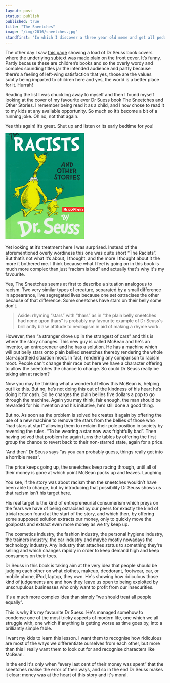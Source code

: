 ```yaml
---
layout: post
status: publish
published: true
title: "The Sneetches"
image: "/img/2016/sneetches.jpg"
standfirst: "In which I discover a three year old meme and get all pedantic about it as an excuse to write a long post about one of my favourite Dr Seuss books."
---
```

The other day I saw [this page](http://imgur.com/a/rfofh) showing a load of Dr Seuss book covers where the underlying subtext was made plain on the front cover. It’s funny. Partly because these are children’s books and so the overly wordy and complex sounding titles jar the intended audience and partly because there’s a feeling of left-wing satisfaction that yes, those are the values subtly being imparted to children here and yes, the world is a better place for it. Hurrah!

Reading the list I was chuckling away to myself and then I found myself looking at the cover of my favourite ever Dr Suess book The Sneetches and Other Stories. I remember being read it as a child, and I now chose to read it to my kids at any available opportunity. So much so it’s become a bit of a running joke. Oh no, not that again.

Yes this again! It’s great. Shut up and listen or its early bedtime for you!

<img class="img-quart-right" src="/img/2016/sneetches.jpg" />

Yet looking at it’s treatment here I was surprised. Instead of the aforementioned overly wordiness this one was quite short “The Racists”. But that’s not what it’s about, I thought, and the more I thought about it the more it bothered me. I think because what I feel is going on in this book is much more complex than just “racism is bad” and actually that's why it's my favourite.

Yes, The Sneetches seems at first to describe a situation analogous to racism. Two very similar types of creature, separated by a small difference in appearance, live segregated lives because one set ostracises the other because of that difference. Some sneetches have stars on their belly some don’t.

<blockquote>
Aside: rhyming “stars” with “thars” as in “the plain belly sneetches had none upon thars” is probably my favourite example of Dr Seuss's brilliantly blase attitude to neologism in aid of making a rhyme work.
</blockquote>

However, then “a stranger drove up in the strangest of cars” and this is where the story changes. This new guy is called McBean and he's an inventor, an entrepreneur and he has a solution. He has a machine which will put belly stars onto plain bellied sneetches thereby rendering the whole star-apartheid situation moot. In fact, rendering any comparison to racism moot. People can't change their race but here we have a character offering to allow the sneetches the chance to change. So could Dr Seuss really be taking aim at racism?

Now you may be thinking what a wonderful fellow this McBean is, helping out like this. But no, he’s not doing this out of the kindness of his heart he’s doing it for cash. So he charges the plain bellies five dollars a pop to go through the machine. Again you may think, fair enough, the man should be rewarded for his invention and his initiative, he’s still done a good thing.

But no. As soon as the problem is solved he creates it again by offering the use of a new machine to remove the stars from the bellies of those who “had stars at start” allowing them to reclaim their pole position in society by reversing the rules. “To be wearing a star now was frightfully bad”. Then having solved that problem he again turns the tables by offering the first group the chance to revert back to their non-starred state, again for a price.

“And then” Dr Seuss says “as you can probably guess, things really got into a horrible mess”.

The price keeps going up, the sneetches keep racing through, until all of their money is gone at which point McBean packs up and leaves. Laughing.

You see, if the story was about racism then the sneetches wouldn’t have been able to change, but by introducing that possibility Dr Seuss shows us that racism isn't his target here.

His real target is the kind of entrepreneurial consumerism which preys on the fears we have of being ostracised by our peers for exactly the kind of trivial reason found at the start of the story, and which then, by offering some supposed solution extracts our money, only to quickly move the goalposts and extract even more money as we try keep up.

The cosmetics industry, the fashion industry, the personal hygiene industry, the trainers industry, the car industry and maybe mostly  nowadays the technology industry. Any industry that attaches status to something they're selling and which changes rapidly in order to keep demand high and keep consumers on their toes.

Dr Seuss in this book is taking aim at the very idea that people should be judging each other on what clothes, makeup, deodorant, footwear, car, or mobile phone, iPod, laptop, they own. He's showing how ridiculous those kind of judgements are and how they leave us open to being exploited by unscrupulous businesses who only want to profit from our insecurities.

It's a much more complex idea than simply “we should treat all people equally”.

This is why it's my favourite Dr Suess. He's managed somehow to condense one of the most tricky aspects of modern life, one which we all struggle with, one which if anything is getting worse as time goes by, into a brilliantly simple fable.

I want my kids to learn this lesson. I want them to recognise how ridiculous are most of the ways we differentiate ourselves from each other, but more than this I really want them to look out for and recognise characters like McBean.

In the end It's only when “every last cent of their money was spent” that the sneetches realise the error of their ways, and so in the end Dr Seuss makes it clear: money was at the heart of this story and it's moral.
